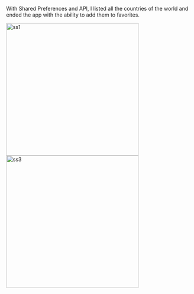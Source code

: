 With Shared Preferences and API, I listed all the countries of the world and ended the app with the ability to add them to favorites.


<img width="358" alt="ss1" src="https://github.com/user-attachments/assets/8a894a65-9894-468f-ad33-ec2fc048cc2a" />
<img width="358" alt="ss3" src="https://github.com/user-attachments/assets/2dcb6ec0-4d2b-45a8-ae0f-d7dd2decf84e" />
